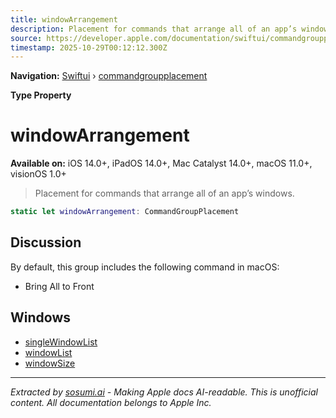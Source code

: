```yaml
---
title: windowArrangement
description: Placement for commands that arrange all of an app’s windows.
source: https://developer.apple.com/documentation/swiftui/commandgroupplacement/windowarrangement
timestamp: 2025-10-29T00:12:12.300Z
---
```


**Navigation:** [Swiftui](/documentation/swiftui) › [commandgroupplacement](/documentation/swiftui/commandgroupplacement)

**Type Property**

# windowArrangement

**Available on:** iOS 14.0+, iPadOS 14.0+, Mac Catalyst 14.0+, macOS 11.0+, visionOS 1.0+

> Placement for commands that arrange all of an app’s windows.

```swift
static let windowArrangement: CommandGroupPlacement
```

## Discussion

By default, this group includes the following command in macOS:

- Bring All to Front

## Windows

- [singleWindowList](/documentation/swiftui/commandgroupplacement/singlewindowlist)
- [windowList](/documentation/swiftui/commandgroupplacement/windowlist)
- [windowSize](/documentation/swiftui/commandgroupplacement/windowsize)

---

*Extracted by [sosumi.ai](https://sosumi.ai) - Making Apple docs AI-readable.*
*This is unofficial content. All documentation belongs to Apple Inc.*
